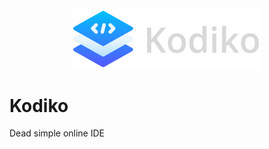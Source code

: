 <p align="center">
  <img src="_docs/assets/kodiko-logo-text.png" alt="kodiko logo" style="width: 300px;"></img>
</p>

# Kodiko

Dead simple online IDE

